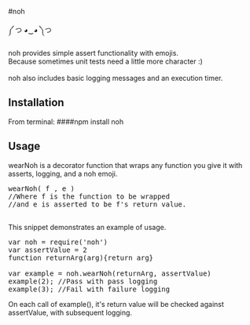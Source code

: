 #noh  

༼ つ ◕‿◕ ༽つ

noh provides simple assert functionality with emojis.
</br>
Because sometimes unit tests need a little more character :)
</br>
</br>
noh also includes basic logging messages and an execution timer. </br>

## Installation
From terminal:
####npm install noh

## Usage
wearNoh is a decorator function that wraps any function you give it with asserts, logging, and a noh emoji.
<pre>
wearNoh( f , e )
//Where f is the function to be wrapped
//and e is asserted to be f's return value.

</pre>
This snippet demonstrates an example of usage.
<pre>
var noh = require('noh')
var assertValue = 2
function returnArg(arg){return arg}

var example = noh.wearNoh(returnArg, assertValue)
example(2); //Pass with pass logging
example(3); //Fail with failure logging
</pre>

On each call of example(), it's return value will be checked against assertValue, with subsequent logging.

